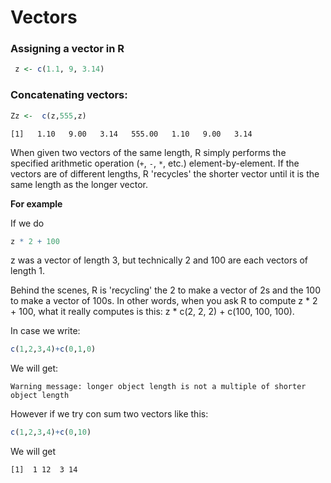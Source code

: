 # Vectors

### Assigning a vector in R

```R
 z <- c(1.1, 9, 3.14)
```
### Concatenating vectors:

``` R
Zz <-  c(z,555,z)
```
`
[1]   1.10   9.00   3.14   555.00   1.10   9.00   3.14
`

When given two vectors of the same length, R simply performs the specified arithmetic operation (`+`, `-`, `*`,  etc.) element-by-element.
If the vectors are of different lengths, R 'recycles' the shorter vector until it is the same length as the longer vector.

**For example**

If we do  

```R
z * 2 + 100 
```
z was a vector of length 3, but technically 2 and 100 are each vectors of length 1.

Behind the scenes, R is 'recycling' the 2 to make a vector of 2s and the 100 to make a vector of 100s. In other words, when you ask R to compute z * 2 + 100, what it really computes is this: z * c(2, 2, 2) + c(100, 100, 100).

In case we write:

```R
c(1,2,3,4)+c(0,1,0)
```
We will get:

`
Warning message: longer object length is not a multiple of shorter object length
`

However if we try con sum two vectors like this:

```R
c(1,2,3,4)+c(0,10)
```
We will get

`
[1]  1 12  3 14
`
